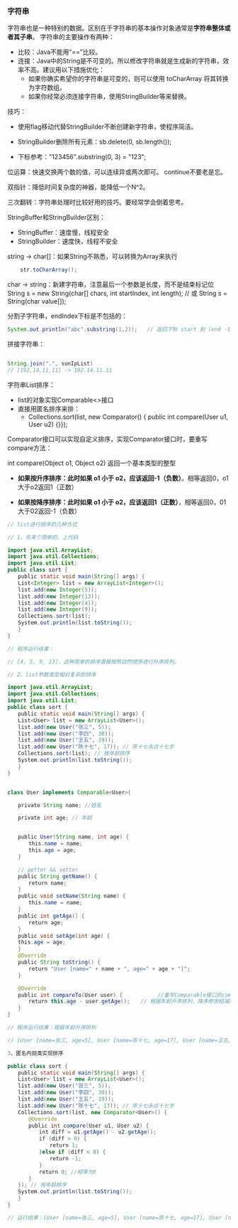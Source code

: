 ### 字符串
字符串也是一种特别的数据。区别在于字符串的基本操作对象通常是**字符串整体或者其子串**。
字符串的主要操作有两种：
- 比较：Java不能用“==”比较。
- 连接：Java中的String是不可变的。所以修改字符串就是生成新的字符串，效率不高。建议用以下措施优化：
    - 如果你确实希望你的字符串是可变的，则可以使用 toCharArray 将其转换为字符数组。
    - 如果你经常必须连接字符串，使用StringBuilder等来替换。
    
技巧：
- 使用flag移动代替StringBuilder不断创建新字符串，使程序简洁。
    
- StringBuilder删除所有元素：sb.delete(0, sb.length());
- 下标参考："123456".substring(0, 3) = "123";

位运算：快速交换两个数的值，可以连续异或两次即可。
continue不要老是忘。

双指针：降低时间复杂度的神器，能降低一个N^2。

三次翻转：字符串处理时比较好用的技巧。要经常学会倒着思考。

StringBuffer和StringBuilder区别：
- StringBuffer：速度慢，线程安全
- StringBuilder：速度快，线程不安全

string -> char[]：如果String不熟悉，可以转换为Array来执行
```java
    str.toCharArray();
```

char -> string：新建字符串，注意最后一个参数是长度，而不是结束标记位
String s = new String(char[] chars, int startIndex, int length);
// 或
String s = String(char value[]);

分割子字符串，endIndex下标是不包括的：
```java
System.out.println("abc".substring(1,2));   // 返回下标 start 到 (end -1)。结果：b
```

拼接字符串：
```java

String.join(".", sunIpList)
// [192,14,11,11] -> 192.14.11.11
```

字符串List排序：
- list的对象实现Comparable<>接口
- 直接用匿名排序来排：
  - Collections.sort(list, new Comparator<User>() { public int compare(User u1, User u2) {}});

Comparator接口可以实现自定义排序，实现Comparator接口时，要重写compare方法：

int compare(Object o1, Object o2) 返回一个基本类型的整型

- **如果按升序排序：此时如果 o1 小于 o2，应该返回-1（负数）**。相等返回0，o1大于o2返回1（正数）

- **如果按降序排序：此时如果 o1 小于 o2，应该返回1（正数）**，相等返回0，01大于02返回-1（负数）

```java
// list进行排序的几种方式

// 1、先来个简单的，上代码

import java.util.ArrayList;
import java.util.Collections;
import java.util.List;
public class sort {
　　public static void main(String[] args) {
　　List<Integer> list = new ArrayList<Integer>();
　　list.add(new Integer(5));
　　list.add(new Integer(13));
　　list.add(new Integer(4));
　　list.add(new Integer(9));
　　Collections.sort(list);
　　System.out.println(list.toString());
　　}
}

// 程序运行结果：

// [4, 5, 9, 13]，这种简单的排序直接按照自然顺序进行升序排列。

// 2、list参数类型相对复杂的排序

import java.util.ArrayList;
import java.util.Collections;
import java.util.List;
public class sort {
　　public static void main(String[] args) {
　　List<User> list = new ArrayList<User>();
　　list.add(new User("张三", 5));
　　list.add(new User("李四", 30));
　　list.add(new User("王五", 19));
　　list.add(new User("陈十七", 17)); // 陈十七永远十七岁
　　Collections.sort(list); // 按年龄排序
　　System.out.println(list.toString());
　　}
}


class User implements Comparable<User>{

　　private String name; //姓名

　　private int age; // 年龄


　　public User(String name, int age) {
　　　　this.name = name;
　　　　this.age = age;
　　}

　　// getter && setter
　　public String getName() {
　　　　return name;
　　}
　　public void setName(String name) {
　　　　this.name = name;
　　}
　　public int getAge() {
　　　　return age;
　　}
　　public void setAge(int age) {
　　this.age = age;
　　}
　　@Override
　　public String toString() {
　　　　return "User [name=" + name + ", age=" + age + "]";
　　}

　　@Override
　　public int compareTo(User user) {           //重写Comparable接口的compareTo方法，
　　　　return this.age - user.getAge();　　// 根据年龄升序排列，降序修改相减顺序即可
　　}
}

// 程序运行结果：根据年龄升序排列

// [User [name=张三, age=5], User [name=陈十七, age=17], User [name=王五, age=19], User [name=李四, age=30]]

3、匿名内部类实现排序

public class sort {
　　public static void main(String[] args) {
　　List<User> list = new ArrayList<User>();
　　list.add(new User("张三", 5));
　　list.add(new User("李四", 30));
　　list.add(new User("王五", 19));
　　list.add(new User("陈十七", 17)); // 陈十七永远十七岁
　　Collections.sort(list, new Comparator<User>() {
　　　　@Override
　　　　public int compare(User u1, User u2) {
　　　　　　int diff = u1.getAge() - u2.getAge();
　　　　　　if (diff > 0) {
　　　　　　　　return 1;
　　　　　　}else if (diff < 0) {
　　　　　　　　return -1;
　　　　　　}
　　　　　　return 0; //相等为0
　　　　}
　　}); // 按年龄排序
　　System.out.println(list.toString());
　　}
}

// 运行结果：[User [name=张三, age=5], User [name=陈十七, age=17], User [name=王五, age=19], User [name=李四, age=30]]

```



